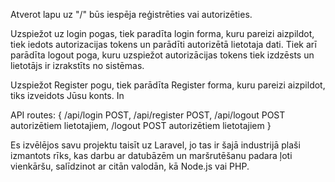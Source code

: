 Atverot lapu uz "/" būs iespēja reģistrēties vai autorizēties.

Uzspiežot uz login pogas, tiek paradīta login forma, kuru pareizi aizpildot, tiek iedots autorizacijas tokens un parādīti autorizētā lietotaja dati. Tiek arī parādīta logout poga, kuru uzspiežot autorizācijas tokens tiek izdzēsts un lietotājs ir izrakstīts no sistēmas.

Uzspiežot Register pogu, tiek parādīta Register forma, kuru pareizi aizpildot, tiks izveidots Jūsu konts. In

API routes: {
    /api/login POST,
    /api/register POST,
    /api/logout POST autorizētiem lietotajiem,
    /logout POST autorizētiem lietotajiem
}

Es izvēlējos savu projektu taisīt uz Laravel, jo tas ir šajā industrijā plaši izmantots rīks, kas darbu ar datubāzēm un maršrutēšanu padara ļoti vienkāršu, salīdzinot ar citān valodān, kā Node.js vai PHP. 